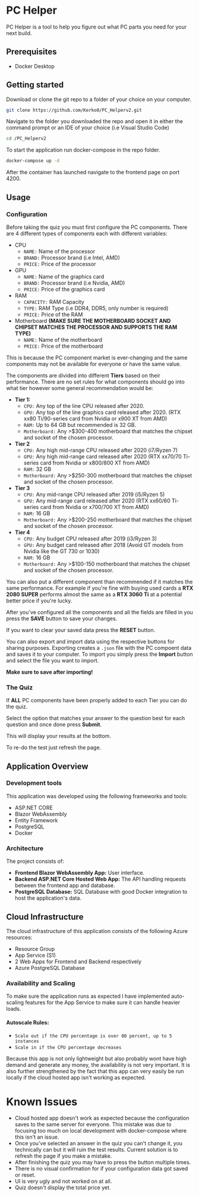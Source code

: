 # PC Helper

PC Helper is a tool to help you figure out what PC parts you need for your next build.

## Prerequisites

- Docker Desktop

## Getting started

Download or clone the git repo to a folder of your choice on your computer.

```bash
git clone https://github.com/Kerko0/PC_Helperv2.git
```
Navigate to the folder you downloaded the repo and open it in either the command prompt or an IDE of your choice (i.e Visual Studio Code)
```bash
cd /PC_Helperv2
```

To start the application run docker-compose in the repo folder.

```bash
docker-compose up -d
```
After the container has launched navigate to the frontend page on port 4200.

## Usage

### Configuration
Before taking the quiz you must first configure the PC components. There are 4 different types of components each with different variables:
- CPU
  - `NAME:` Name of the processor 
  - `BRAND:` Processor brand (i.e Intel, AMD)
  - `PRICE:` Price of the processor
- GPU
  - `NAME:` Name of the graphics card
  - `BRAND:` Processor brand (i.e Nvidia, AMD)
  - `PRICE:` Price of the graphics card
- RAM
  - `CAPACITY:` RAM Capacity
  - `TYPE:` RAM Type (i.e DDR4, DDR5, only number is required)
  - `PRICE:` Price of the RAM
- Motherboard **(MAKE SURE THE MOTHERBOARD SOCKET AND CHIPSET MATCHES THE PROCESSOR AND SUPPORTS THE RAM TYPE)**
  - `NAME:` Name of the motherboard 
  - `PRICE:` Price of the motherboard

This is because the PC component market is ever-changing and the same components may not be available for everyone or have the same value.

The components are divided into different **Tiers** based on their performance. There are no set rules for what components should go into what tier however some general recommendation would be:

- **Tier 1:** 
  - `CPU:` Any top of the line CPU released after 2020. 
  - `GPU:` Any top of the line graphics card released after 2020. (RTX xx80 Ti/90-series card from Nvidia or x900 XT from AMD)
  - `RAM:` Up to 64 GB but recommended is 32 GB.
  - `Motherboard:` Any >$300-400 motherboard that matches the chipset and socket of the chosen processor.
- **Tier 2**
  - `CPU:` Any high mid-range CPU released after 2020 (i7/Ryzen 7)
  - `GPU:` Any high mid-range card released after 2020 (RTX xx70/70 Ti-series card from Nvidia or x800/800 XT from AMD)   
  - `RAM:` 32 GB
  - `Motherboard:` Any >$250-300 motherboard that matches the chipset and socket of the chosen processor.
- **Tier 3**
  - `CPU:` Any mid-range CPU released after 2019 (i5/Ryzen 5)
  - `GPU:` Any mid-range card released after 2020 (RTX xx60/60 Ti-series card from Nvidia or x700/700 XT from AMD)   
  - `RAM:` 16 GB
  - `Motherboard:` Any >$200-250 motherboard that matches the chipset and socket of the chosen processor.
- **Tier 4**
  - `CPU:` Any budget CPU released after 2019 (i3/Ryzen 3)
  - `GPU:` Any budget card released after 2018 (Avoid GT models from Nvidia like the GT 730 or 1030)
  - `RAM:` 16 GB
  - `Motherboard:` Any >$100-150 motherboard that matches the chipset and socket of the chosen processor.

You can also put a different component than recommended if it matches the same performance.
For example if you're fine with buying used cards a **RTX 2080 SUPER** performs almost the same as a **RTX 3060 Ti** at a potential better price if you're lucky. 

After you've configured all the components and all the fields are filled in you press the **SAVE** button to save your changes.

If you want to clear your saved data press the **RESET** button.

You can also export and import data using the respective buttons for sharing purposes. Exporting creates a `.json` file with the PC compoent data and saves it to your computer. To import you simply press the **Import** button and select the file you want to import.

**Make sure to save after importing!**

### The Quiz
If **ALL** PC components have been properly added to each Tier you can do the quiz.

Select the option that matches your answer to the question best for each question and once done press **Submit**. 

This will display your results at the bottom. 

To re-do the test just refresh the page.

## Application Overview

### Development tools

This application was developed using the following frameworks and tools:
- ASP.NET CORE
- Blazor WebAssembly
- Entity Framework
- PostgreSQL
- Docker

### Architecture

The project consists of:
- **Frontend Blazor WebAssembly App:** User interface.
- **Backend ASP.NET Core Hosted Web App:** The API handling requests between the frontend app and database.
- **PostgreSQL Database:** SQL Database with good Docker integration to host the application's data.

## Cloud Infrastructure

The cloud infrastructure of this application consists of the following Azure resources:
- Resource Group
- App Service (S1)
- 2 Web Apps for Frontend and Backend respectively
- Azure PostgreSQL Database

### Availability and Scaling

To make sure the application runs as expected I have implemented auto-scaling features for the App Service to make sure it can handle heavier loads. 

#### Autoscale Rules:
- `Scale out if the CPU percentage is over 80 percent, up to 5 instances`
- `Scale in if the CPU percentage decreases`

Because this app is not only lightweight but also probably wont have high demand and generate any money, the availability is not very important. It is also further strengthened by the fact that this app can very easily be run locally if the cloud hosted app isn't working as expected. 

# Known Issues

- Cloud hosted app doesn't work as expected because the configuration saves to the same server for everyone. This mistake was due to focusing too much on local development with docker-compose where this isn't an issue.
- Once you've selected an answer in the quiz you can't change it, you technically can but it will ruin the test results. Current solution is to refresh the page if you make a mistake.
- After finishing the quiz you may have to press the button multiple times.
- There is no visual confirmation for if your configuration data got saved or reset.
- UI is very ugly and not worked on at all.
- Quiz doesn't display the total price yet.


